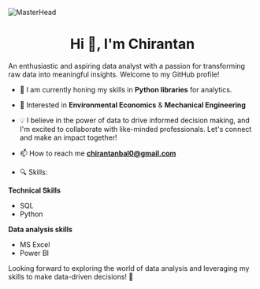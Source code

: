 ![MasterHead](https://i.pinimg.com/originals/6f/a6/2f/6fa62f316d155c5f56a9ca283cd06741.png)
<h1 align="center">Hi 👋, I'm Chirantan</h1>
An enthusiastic and aspiring data analyst with a passion for transforming raw data into meaningful insights. Welcome to my GitHub profile!

- 🌱 I am currently honing my skills in **Python libraries** for analytics.

- 💬 Interested in **Environmental Economics** & **Mechanical Engineering** 

- 💡 I believe in the power of data to drive informed decision making, and I'm excited to collaborate with like-minded professionals. Let's connect and make an impact together!

- 📫 How to reach me **chirantanbal0@gmail.com**

- 🔍 Skills:

**Technical Skills**
- SQL
- Python

**Data analysis skills**
- MS Excel
- Power BI

Looking forward to exploring the world of data analysis and leveraging my skills to make data-driven decisions! 🚀
